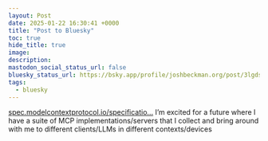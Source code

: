 ```yaml
---
layout: Post
date: 2025-01-22 16:30:41 +0000
title: "Post to Bluesky"
toc: true
hide_title: true
image: 
description: 
mastodon_social_status_url: false
bluesky_status_url: https://bsky.app/profile/joshbeckman.org/post/3lgds3uw7t22z
tags:
  - bluesky
---
```


[spec.modelcontextprotocol.io/specificatio...](https://spec.modelcontextprotocol.io/specification/2024-11-05/) I’m excited for a future where I have a suite of MCP implementations/servers that I collect and bring around with me to different clients/LLMs in different contexts/devices

